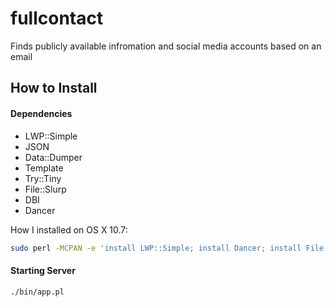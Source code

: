 fullcontact
===========

Finds publicly available infromation and social media accounts based on an email

## How to Install

#### Dependencies

* LWP::Simple
* JSON
* Data::Dumper
* Template
* Try::Tiny
* File::Slurp
* DBI
* Dancer

How I installed on OS X 10.7:

```sh
sudo perl -MCPAN -e 'install LWP::Simple; install Dancer; install File::Slurp; install JSON; install Template; install Try::Tiny; install DBI;'
```

#### Starting Server

```sh
./bin/app.pl
```
